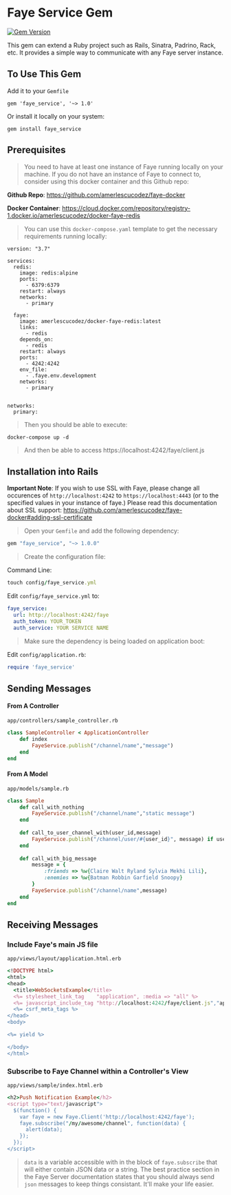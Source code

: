 # Faye Service Gem

[![Gem Version](https://badge.fury.io/rb/faye_service.svg)](https://badge.fury.io/rb/faye_service)

This gem can extend a Ruby project such as Rails, Sinatra, Padrino, Rack, etc. It provides a simple way to communicate with any Faye server instance. 

## To Use This Gem

Add it to your `Gemfile`

```
gem 'faye_service', '~> 1.0'
```

Or install it locally on your system: 

```
gem install faye_service
```

## Prerequisites

> You need to have at least one instance of Faye running locally on your machine. If you do not have an instance of Faye to connect to, consider using this docker container and this Github repo: 

**Github Repo**: https://github.com/amerlescucodez/faye-docker

**Docker Container**: https://cloud.docker.com/repository/registry-1.docker.io/amerlescucodez/docker-faye-redis

> You can use this `docker-compose.yaml` template to get the necessary requirements running locally: 

```
version: "3.7"

services:
  redis:
    image: redis:alpine
    ports:
      - 6379:6379
    restart: always
    networks:
      - primary

  faye:
    image: amerlescucodez/docker-faye-redis:latest
    links:
      - redis
    depends_on:
      - redis
    restart: always
    ports:
      - 4242:4242
    env_file:
      - .faye.env.development
    networks:
      - primary


networks:
  primary:
```

> Then you should be able to execute: 

```
docker-compose up -d
```

> And then be able to access https://localhost:4242/faye/client.js

## Installation into Rails

**Important Note**: If you wish to use SSL with Faye, please change all occurences of `http://localhost:4242` to `https://localhost:4443` (or to the specified values in your instance of faye.) Please read this documentation about SSL support: https://github.com/amerlescucodez/faye-docker#adding-ssl-certificate

> Open your `Gemfile` and add the following dependency: 

```ruby
gem "faye_service", "~> 1.0.0"
```

> Create the configuration file: 

Command Line: 

```ruby
touch config/faye_service.yml
```

Edit `config/faye_service.yml` to: 

```yaml
faye_service: 
  url: http://localhost:4242/faye
  auth_token: YOUR_TOKEN
  auth_service: YOUR SERVICE NAME
```

> Make sure the dependency is being loaded on application boot:

Edit `config/application.rb`:

```ruby
require 'faye_service'
```

## Sending Messages 

#### From A Controller

`app/controllers/sample_controller.rb`

```ruby
class SampleController < ApplicationController
	def index
		FayeService.publish("/channel/name","message")
	end
end
```

#### From A Model
`app/models/sample.rb`

```ruby
class Sample
	def call_with_nothing
		FayeService.publish("/channel/name","static message")
	end
	
	def call_to_user_channel_with(user_id,message)
		FayeService.publish("/channel/user/#{user_id}", message) if user_id.instance_of?(String)
	end
	
	def call_with_big_message
		message = {
			:friends => %w{Claire Walt Ryland Sylvia Mekhi Lili}, 
			:enemies => %w{Batman Robbin Garfield Snoopy}
		}
		FayeService.publish("/channel/name",message)
	end
end
```

## Receiving Messages

### Include Faye's main JS file

`app/views/layout/application.html.erb`

```ruby
<!DOCTYPE html>
<html>
<head>
  <title>WebSocketsExample</title>
  <%= stylesheet_link_tag    "application", :media => "all" %>
  <%= javascript_include_tag "http://localhost:4242/faye/client.js","application" %>
  <%= csrf_meta_tags %>
</head>
<body>

<%= yield %>

</body>
</html>
```

### Subscribe to Faye Channel within a Controller's View

`app/views/sample/index.html.erb`

```ruby
<h2>Push Notification Example</h2>
<script type="text/javascript">
  $(function() {
    var faye = new Faye.Client('http://localhost:4242/faye');
    faye.subscribe("/my/awesome/channel", function(data) {
      alert(data); 
    });
  });
</script>
```

> `data` is a variable accessible with in the block of `faye.subscribe` that will either contain JSON data or a string. The best practice section in the Faye Server documentation states that you should always send `json` messages to keep things consistant. It'll make your life easier. 


